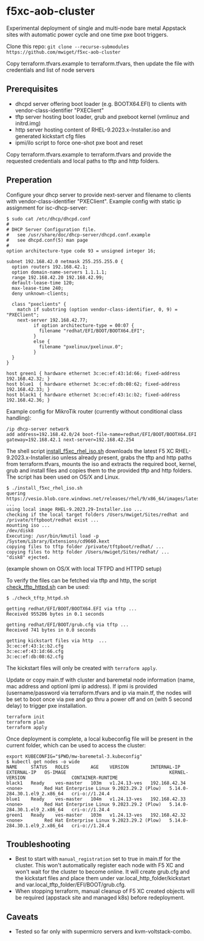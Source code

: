 # f5xc-aob-cluster

Experimental deployment of single and multi-node bare metal Appstack sites with automatic power cycle
and one time pxe boot triggers.

Clone this repo: `git clone --recurse-submodules https://github.com/mwiget/f5xc-aob-cluster`

Copy terraform.tfvars.example to terraform.tfvars, then update the file with credentials 
and list of node servers

## Prerequisites

- dhcpd server offering boot loader (e.g. BOOTX64.EFI) to clients with vendor-class-identifier "PXEClient"
- tftp server hosting boot loader, grub and pxeboot kernel (vmlinuz and initrd.img)
- http server hosting content of RHEL-9.2023.x-Installer.iso and generated kickstart cfg files
- ipmi/ilo script to force one-shot pxe boot and reset

Copy terraform.tfvars.example to terraform.tfvars and provide the requested credentials and local paths 
to tftp and http folders.

## Preperation

Configure your dhcp server to provide next-server and filename to clients with vendor-class-identifier "PXEClient".
Example config with static ip assignment for isc-dhcp-server:

```
$ sudo cat /etc/dhcp/dhcpd.conf
#
# DHCP Server Configuration file.
#   see /usr/share/doc/dhcp-server/dhcpd.conf.example
#   see dhcpd.conf(5) man page
#
option architecture-type code 93 = unsigned integer 16;

subnet 192.168.42.0 netmask 255.255.255.0 {
  option routers 192.168.42.1;
  option domain-name-servers 1.1.1.1;
  range 192.168.42.20 192.168.42.99;
  default-lease-time 120;
  max-lease-time 240;
  deny unknown-clients;

  class "pxeclients" {
    match if substring (option vendor-class-identifier, 0, 9) = "PXEClient";
    next-server 192.168.42.77;
          if option architecture-type = 00:07 {
            filename "redhat/EFI/BOOT/BOOTX64.EFI";
          }
          else {
            filename "pxelinux/pxelinux.0";
          }
  }
}

host green1 { hardware ethernet 3c:ec:ef:43:1d:66; fixed-address 192.168.42.32; }
host blue1  { hardware ethernet 3c:ec:ef:db:08:62; fixed-address 192.168.42.33; }
host black1 { hardware ethernet 3c:ec:ef:43:1c:b2; fixed-address 192.168.42.36; }
```

Example config for MikroTik router (currently without conditional class handling):

```
/ip dhcp-server network
add address=192.168.42.0/24 boot-file-name=redhat/EFI/BOOT/BOOTX64.EFI gateway=192.168.42.1 next-server=192.168.42.254
```

The shell script [install_f5xc_rhel_iso.sh](./install_f5xc_rhel_iso.sh) downloads the latest F5 XC 
RHEL-9.2023.x-Installer.iso unless already present, grabs the tftp and http paths from terraform.tfvars,
mounts the iso and extracts the required boot, kernel, grub and install files and copies them to the provided
tftp and http folders. The script has been used on OS/X and Linux.

```
$ ./install_f5xc_rhel_iso.sh 
quering https://vesio.blob.core.windows.net/releases/rhel/9/x86_64/images/latest ...
using local image RHEL-9.2023.29-Installer.iso ...
checking if the local target folders /Users/mwiget/Sites/redhat and /private/tftpboot/redhat exist ...
mounting iso ...
/dev/disk8
Executing: /usr/bin/kmutil load -p /System/Library/Extensions/cd9660.kext
copying files to tftp folder /private/tftpboot/redhat/ ...
copying files to http folder /Users/mwiget/Sites/redhat/ ...
"disk8" ejected.
```
(example shown on OS/X with local TFTPD and HTTPD setup)


To verify the files can be fetched via tftp and http, the script [check_tftp_httpd.sh](check_tftp_httpd.sh) can be used:

```
$ ./check_tftp_httpd.sh 

getting redhat/EFI/BOOT/BOOTX64.EFI via tftp ...                
Received 955206 bytes in 0.1 seconds

getting redhat/EFI/BOOT/grub.cfg via tftp ...
Received 741 bytes in 0.0 seconds

getting kickstart files via http  ...
3c:ec:ef:43:1c:b2.cfg
3c:ec:ef:43:1d:66.cfg
3c:ec:ef:db:08:62.cfg
```

The kickstart files will only be created with `terraform apply`.

Update or copy  main.tf with cluster and baremetal node information (name, mac address and optionl
ipmi ip address). If ipmi is provided (username/password via terraform.tfvars and ip via main.tf, 
the nodes will be set to boot once via pxe and go thru a power off and on (with 5 second delay) to
trigger pxe installation. 


```
terraform init
terraform plan
terraform apply
```

Once deployment is complete, a local kubeconfig file will be present in the current folder, which can be used
to access the cluster:

```
export KUBECONFIG="$PWD/mw-baremetal-3.kubeconfig"
$ kubectl get nodes -o wide
NAME     STATUS   ROLES        AGE    VERSION        INTERNAL-IP     EXTERNAL-IP   OS-IMAGE                                      KERNEL-VERSION                 CONTAINER-RUNTIME
black1   Ready    ves-master   103m   v1.24.13-ves   192.168.42.34   <none>        Red Hat Enterprise Linux 9.2023.29.2 (Plow)   5.14.0-284.30.1.el9_2.x86_64   cri-o://1.24.4
blue1    Ready    ves-master   104m   v1.24.13-ves   192.168.42.33   <none>        Red Hat Enterprise Linux 9.2023.29.2 (Plow)   5.14.0-284.30.1.el9_2.x86_64   cri-o://1.24.4
green1   Ready    ves-master   103m   v1.24.13-ves   192.168.42.32   <none>        Red Hat Enterprise Linux 9.2023.29.2 (Plow)   5.14.0-284.30.1.el9_2.x86_64   cri-o://1.24.4
```
## Troubleshooting

- Best to start with `manual_registration` set to true in main.tf for the cluster. This won't automatically
register each node with F5 XC and won't wait for the cluster to become online. It will create grub.cfg and 
the kickstart files and place them under var.local_http_folder/kickstart and var.local_tftp_folder/EFI/BOOT/grub.cfg.
- When stopping terraform, manual cleanup of F5 XC created objects will be required (appstack site and managed k8s) before redeployment.

## Caveats

- Tested so far only with supermicro servers and kvm-voltstack-combo.

